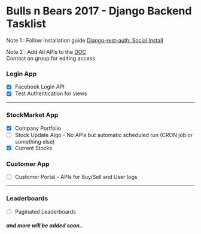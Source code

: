 # Bulls n Bears 2017 - Django Backend Tasklist

Note 1 : Follow installation guide [Django-rest-auth: Social Install](https://django-rest-auth.readthedocs.io/en/latest/installation.html)

Note 2 : Add All APIs to the [DOC](https://docs.google.com/spreadsheets/d/13Xr8QN_T2aFtqJ494EZ3Ri-JoE16ndxA-wBZCw4OrrY/edit?usp=sharing) <br>
Contact on group for editing access

### Login App
- [x] Facebook Login API
- [x] Test Authentication for views	

---

### StockMarket App
- [x] Company Portfolio
- [ ] Stock Update Algo - No APIs but automatic scheduled run (CRON job or something else)
- [x] Current Stocks

### Customer App
- [ ] Customer Portal - APIs for Buy/Sell and User logs

---
### Leaderboards
- [ ] Paginated Leaderboards


##### and more will be added soon..
